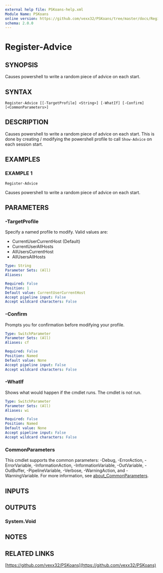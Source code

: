 ```yaml
---
external help file: PSKoans-help.xml
Module Name: PSKoans
online version: https://github.com/vexx32/PSKoans/tree/master/docs/Register-Advice.md
schema: 2.0.0
---
```


# Register-Advice

## SYNOPSIS
Causes powershell to write a random piece of advice on each start.

## SYNTAX

```
Register-Advice [[-TargetProfile] <String>] [-WhatIf] [-Confirm] [<CommonParameters>]
```

## DESCRIPTION
Causes powershell to write a random piece of advice on each start.
This is done by creating / modifying the powershell profile to call `Show-Advice` on each session start.

## EXAMPLES

### EXAMPLE 1
```
Register-Advice
```

Causes powershell to write a random piece of advice on each start.

## PARAMETERS

### -TargetProfile
Specify a named profile to modify.
Valid values are:

- CurrentUserCurrentHost (Default)
- CurrentUserAllHosts
- AllUsersCurrentHost
- AllUsersAllHosts

```yaml
Type: String
Parameter Sets: (All)
Aliases:

Required: False
Position: 1
Default value: CurrentUserCurrentHost
Accept pipeline input: False
Accept wildcard characters: False
```

### -Confirm
Prompts you for confirmation before modifying your profile.

```yaml
Type: SwitchParameter
Parameter Sets: (All)
Aliases: cf

Required: False
Position: Named
Default value: None
Accept pipeline input: False
Accept wildcard characters: False
```

### -WhatIf
Shows what would happen if the cmdlet runs.
The cmdlet is not run.

```yaml
Type: SwitchParameter
Parameter Sets: (All)
Aliases: wi

Required: False
Position: Named
Default value: None
Accept pipeline input: False
Accept wildcard characters: False
```

### CommonParameters
This cmdlet supports the common parameters: -Debug, -ErrorAction, -ErrorVariable, -InformationAction, -InformationVariable, -OutVariable, -OutBuffer, -PipelineVariable, -Verbose, -WarningAction, and -WarningVariable. For more information, see [about_CommonParameters](http://go.microsoft.com/fwlink/?LinkID=113216).

## INPUTS

## OUTPUTS

### System.Void
## NOTES

## RELATED LINKS

[https://github.com/vexx32/PSKoans](https://github.com/vexx32/PSKoans)
